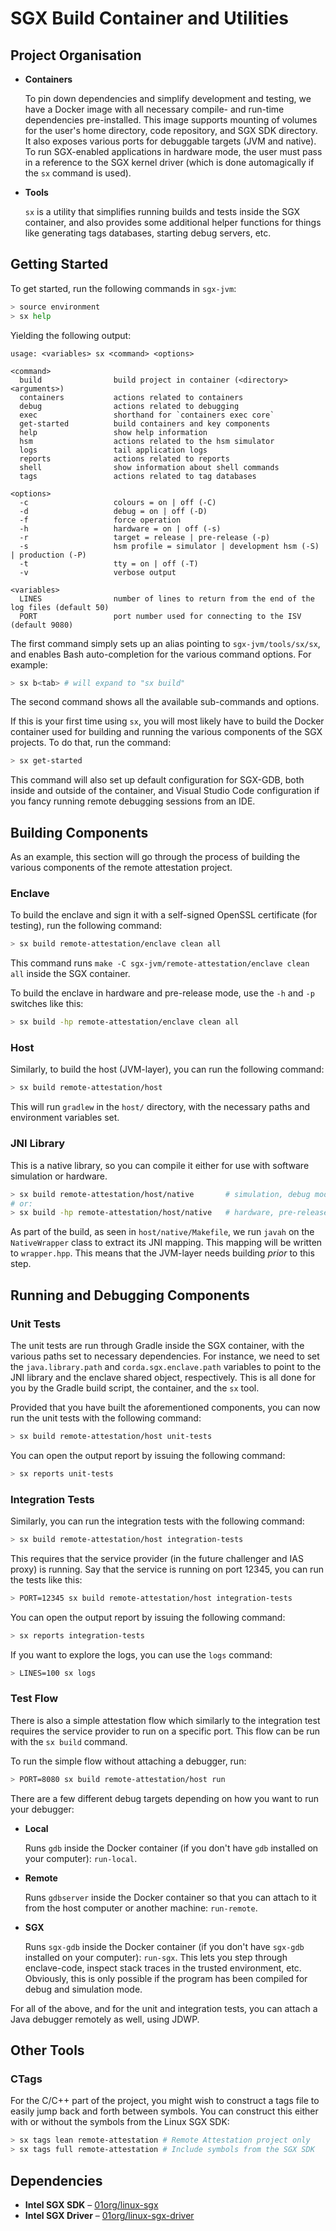 # SGX Build Container and Utilities

## Project Organisation

  * **Containers**

    To pin down dependencies and simplify development and testing, we have a
    Docker image with all necessary compile- and run-time dependencies
    pre-installed. This image supports mounting of volumes for the user's home
    directory, code repository, and SGX SDK directory. It also exposes various
    ports for debuggable targets (JVM and native). To run SGX-enabled
    applications in hardware mode, the user must pass in a reference to the SGX
    kernel driver (which is done automagically if the `sx` command is used).

  * **Tools**

    `sx` is a utility that simplifies running builds and tests inside the SGX
    container, and also provides some additional helper functions for things
    like generating tags databases, starting debug servers, etc.


## Getting Started

To get started, run the following commands in `sgx-jvm`:

```bash
> source environment
> sx help
```
Yielding the following output:

```
usage: <variables> sx <command> <options>

<command>
  build                build project in container (<directory> <arguments>)
  containers           actions related to containers
  debug                actions related to debugging
  exec                 shorthand for `containers exec core`
  get-started          build containers and key components
  help                 show help information
  hsm                  actions related to the hsm simulator
  logs                 tail application logs
  reports              actions related to reports
  shell                show information about shell commands
  tags                 actions related to tag databases

<options>
  -c                   colours = on | off (-C)
  -d                   debug = on | off (-D)
  -f                   force operation
  -h                   hardware = on | off (-s)
  -r                   target = release | pre-release (-p)
  -s                   hsm profile = simulator | development hsm (-S) | production (-P)
  -t                   tty = on | off (-T)
  -v                   verbose output

<variables>
  LINES                number of lines to return from the end of the log files (default 50)
  PORT                 port number used for connecting to the ISV (default 9080)
```

The first command simply sets up an alias pointing to `sgx-jvm/tools/sx/sx`,
and enables Bash auto-completion for the various command options. For example:

```bash
> sx b<tab> # will expand to "sx build"
```

The second command shows all the available sub-commands and options.

If this is your first time using `sx`, you will most likely have to build the
Docker container used for building and running the various components of the
SGX projects. To do that, run the command:

```bash
> sx get-started
```

This command will also set up default configuration for SGX-GDB, both inside
and outside of the container, and Visual Studio Code configuration if you fancy
running remote debugging sessions from an IDE.

## Building Components

As an example, this section will go through the process of building the various
components of the remote attestation project.

### Enclave

To build the enclave and sign it with a self-signed OpenSSL certificate (for
testing), run the following command:

```bash
> sx build remote-attestation/enclave clean all
```

This command runs `make -C sgx-jvm/remote-attestation/enclave clean all` inside
the SGX container.

To build the enclave in hardware and pre-release mode, use the `-h` and `-p`
switches like this:

```bash
> sx build -hp remote-attestation/enclave clean all
```

### Host

Similarly, to build the host (JVM-layer), you can run the following command:

```bash
> sx build remote-attestation/host
```

This will run `gradlew` in the `host/` directory, with the necessary paths and
environment variables set.

### JNI Library

This is a native library, so you can compile it either for use with software
simulation or hardware.

```bash
> sx build remote-attestation/host/native       # simulation, debug mode
# or:
> sx build -hp remote-attestation/host/native   # hardware, pre-release mode
```

As part of the build, as seen in `host/native/Makefile`, we run `javah` on the
`NativeWrapper` class to extract its JNI mapping. This mapping will be written
to `wrapper.hpp`. This means that the JVM-layer needs building _prior_ to this
step.

## Running and Debugging Components

### Unit Tests

The unit tests are run through Gradle inside the SGX container, with the
various paths set to necessary dependencies. For instance, we need to set the
`java.library.path` and `corda.sgx.enclave.path` variables to point to the JNI
library and the enclave shared object, respectively. This is all done for you
by the Gradle build script, the container, and the `sx` tool.

Provided that you have built the aforementioned components, you can now run the
unit tests with the following command:

```bash
> sx build remote-attestation/host unit-tests
```

You can open the output report by issuing the following command:

```bash
> sx reports unit-tests
```

### Integration Tests

Similarly, you can run the integration tests with the following command:

```bash
> sx build remote-attestation/host integration-tests
```

This requires that the service provider (in the future challenger and IAS
proxy) is running. Say that the service is running on port 12345, you can run
the tests like this:

```bash
> PORT=12345 sx build remote-attestation/host integration-tests
```

You can open the output report by issuing the following command:

```bash
> sx reports integration-tests
```

If you want to explore the logs, you can use the `logs` command:

```bash
> LINES=100 sx logs
```

### Test Flow

There is also a simple attestation flow which similarly to the integration test
requires the service provider to run on a specific port. This flow can be run
with the `sx build` command.

To run the simple flow without attaching a debugger, run:

```bash
> PORT=8080 sx build remote-attestation/host run
```

There are a few different debug targets depending on how you want to run your
debugger:

  * **Local**

    Runs `gdb` inside the Docker container (if you don't have `gdb`
    installed on your computer): `run-local`.

  * **Remote**

    Runs `gdbserver` inside the Docker container so that you can attach to it
    from the host computer or another machine: `run-remote`.

  * **SGX**

    Runs `sgx-gdb` inside the Docker container (if you don't have `sgx-gdb`
    installed on your computer): `run-sgx`. This lets you step through
    enclave-code, inspect stack traces in the trusted environment, etc.
    Obviously, this is only possible if the program has been compiled for
    debug and simulation mode.

For all of the above, and for the unit and integration tests, you can attach a
Java debugger remotely as well, using JDWP.

## Other Tools

### CTags

For the C/C++ part of the project, you might wish to construct a tags file to
easily jump back and forth between symbols. You can construct this either with
or without the symbols from the Linux SGX SDK:

```bash
> sx tags lean remote-attestation # Remote Attestation project only
> sx tags full remote-attestation # Include symbols from the SGX SDK
```

## Dependencies

 * **Intel SGX SDK** – [01org/linux-sgx](https://github.com/01org/linux-sgx)
 * **Intel SGX Driver** – [01org/linux-sgx-driver](https://github.com/01org/linux-sgx-driver)
